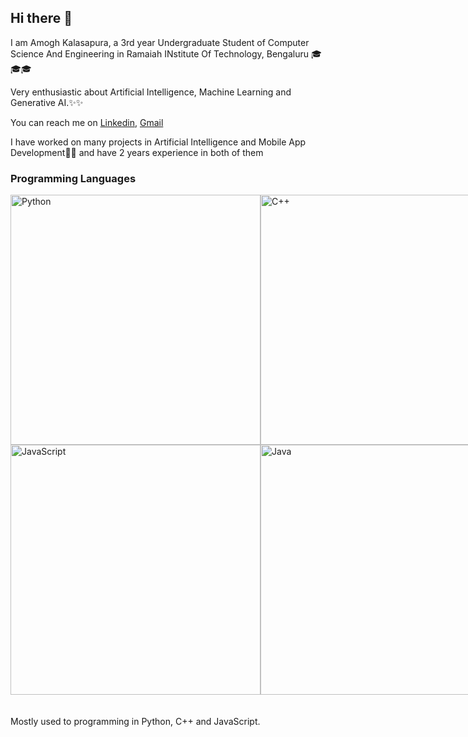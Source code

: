 ## Hi there 👋

I am Amogh Kalasapura, a 3rd year Undergraduate Student of Computer Science And Engineering in Ramaiah INstitute Of Technology, Bengaluru 🎓🎓🎓

Very enthusiastic about Artificial Intelligence, Machine Learning and Generative AI.✨✨

You can reach me on [Linkedin](https://www.linkedin.com/in/amogh-kalasapura-992a51206/), [Gmail](mailto:kalasapuraamogh@gmail.com)

I have worked on many projects in Artificial Intelligence and Mobile App Development📱📱 and have 2 years experience in both of them

### Programming Languages ###

<div style="display: flex; justify-content: space-between; padding=20px">
<img src="https://imgs.search.brave.com/Y1n4MpRFktzIe412ziEQ-3lsL8F1jQv-FGbFQrS8Ob8/rs:fit:500:0:0:0/g:ce/aHR0cHM6Ly9hc3Nl/dHMuc3RpY2twbmcu/Y29tL2ltYWdlcy81/ODQ4MTUyZmNlZjEw/MTRjMGI1ZTQ5Njcu/cG5n" alt="Python" width="400"/>
<img src="https://imgs.search.brave.com/v34yACHSWyISnp81Dwzpc_SjYwuGuiV3Z0GG3Az21_o/rs:fit:500:0:0:0/g:ce/aHR0cHM6Ly9yYXcu/Z2l0aHVidXNlcmNv/bnRlbnQuY29tL2lz/b2NwcC9sb2dvcy9t/YXN0ZXIvY3BwX2xv/Z28ucG5n" alt="C++" width="400"/>
</div>
<div style="display: flex; justify-content: space-between; padding=20px">
<img src="https://imgs.search.brave.com/MV3Xjk7OXTFha4G3onx3Q70U4NfXxKge0-5sLcCkWeI/rs:fit:500:0:0:0/g:ce/aHR0cHM6Ly9zZWVr/bG9nby5jb20vaW1h/Z2VzL0ovamF2YXNj/cmlwdC1sb2dvLUU5/NjdFODdENzQtc2Vl/a2xvZ28uY29tLnBu/Zw" alt="JavaScript" width="400"/>
<img src="https://imgs.search.brave.com/j6wDiqSrRFDP94uhwRKdlhWIBQIlAFSR2Gs8DgWOs_s/rs:fit:500:0:0:0/g:ce/aHR0cHM6Ly9jZG40/Lmljb25maW5kZXIu/Y29tL2RhdGEvaWNv/bnMvbG9nb3MtYW5k/LWJyYW5kcy81MTIv/MTgxX0phdmFfbG9n/b19sb2dvcy01MTIu/cG5n" alt="Java" width="400"/>
</div>
<br>
<br>
Mostly used to programming in Python, C++ and JavaScript.
<!--
**Amoghk04/Amoghk04** is a ✨ _special_ ✨ repository because its `README.md` (this file) appears on your GitHub profile.

Here are some ideas to get you started:

- 🔭 I’m currently working on ...
- 🌱 I’m currently learning ...
- 👯 I’m looking to collaborate on ...
- 🤔 I’m looking for help with ...
- 💬 Ask me about ...
- 📫 How to reach me: ...
- 😄 Pronouns: ...
- ⚡ Fun fact: ...
-->
